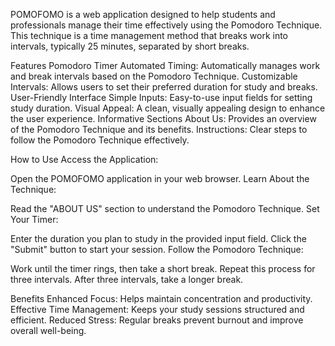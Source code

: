 POMOFOMO is a web application designed to help students and professionals manage their time effectively using the Pomodoro Technique. This technique is a time management method that breaks work into intervals, typically 25 minutes, separated by short breaks.

Features
Pomodoro Timer
Automated Timing: Automatically manages work and break intervals based on the Pomodoro Technique.
Customizable Intervals: Allows users to set their preferred duration for study and breaks.
User-Friendly Interface
Simple Inputs: Easy-to-use input fields for setting study duration.
Visual Appeal: A clean, visually appealing design to enhance the user experience.
Informative Sections
About Us: Provides an overview of the Pomodoro Technique and its benefits.
Instructions: Clear steps to follow the Pomodoro Technique effectively.

How to Use
Access the Application:

Open the POMOFOMO application in your web browser.
Learn About the Technique:

Read the "ABOUT US" section to understand the Pomodoro Technique.
Set Your Timer:

Enter the duration you plan to study in the provided input field.
Click the "Submit" button to start your session.
Follow the Pomodoro Technique:

Work until the timer rings, then take a short break.
Repeat this process for three intervals.
After three intervals, take a longer break.

Benefits
Enhanced Focus: Helps maintain concentration and productivity.
Effective Time Management: Keeps your study sessions structured and efficient.
Reduced Stress: Regular breaks prevent burnout and improve overall well-being.
